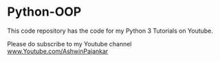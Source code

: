 # Python-OOP

This code repository has the code for my Python 3 Tutorials on Youtube.

Please do subscribe to my Youtube channel www.Youtube.com/AshwinPajankar